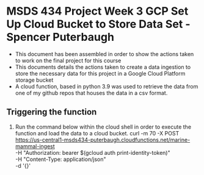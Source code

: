 
# MSDS 434 Project Week 3 GCP Set Up Cloud Bucket to Store Data Set - Spencer Puterbaugh

- This document has been assembled in order to show the actions taken to work on the final project for this course
- This documents details the actions taken to create a data ingestion to store the necessary data for this project in a Google Cloud Platform storage bucket
- A cloud function, based in python 3.9 was used to retrieve the data from one of my github repos that houses the data in a csv format.




## Triggering the function

1. Run the command below within the cloud shell in order to execute the function and load the data to a cloud bucket.
curl -m 70 -X POST https://us-central1-msds434-puterbaugh.cloudfunctions.net/marine-mammal-ingest \
-H "Authorization: bearer $(gcloud auth print-identity-token)" \
-H "Content-Type: application/json" \
-d '{}'


